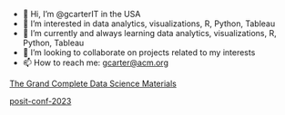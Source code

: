 - 👋 Hi, I’m @gcarterIT in the USA
- 👀 I’m interested in data analytics, visualizations, R, Python, Tableau
- 🌱 I’m currently and always learning data analytics, visualizations, R, Python, Tableau
- 💞️ I’m looking to collaborate on projects related to my interests
- 📫 How to reach me: gcarter@acm.org

<!---
gcarterIT/gcarterIT is a ✨ special ✨ repository because its `README.md` (this file) appears on your GitHub profile.
You can click the Preview link to take a look at your changes.
--->

[The Grand Complete Data Science Materials](https://github.com/krishnaik06/The-Grand-Complete-Data-Science-Materials)

[posit-conf-2023](https://github.com/posit-conf-2023?mkt_tok=NzA5LU5YTi03MDYAAAGQHQ7JPtDAM0kaS2kvt9aM_5YpFTPK4aPoBGbGVgwZpJg0_LZgJ_pm8QHoueign-1z4tbA4P4khzzFdM-9K_8VnUJzZkTV5htUNR6Kold5K84)
